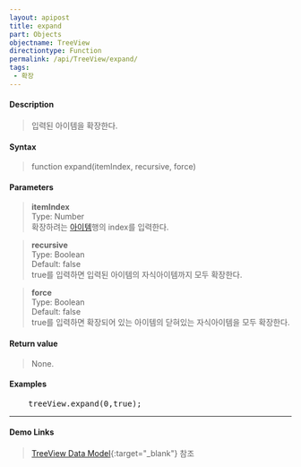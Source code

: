 ```yaml
---
layout: apipost
title: expand
part: Objects
objectname: TreeView
directiontype: Function
permalink: /api/TreeView/expand/
tags:
 - 확장
---
```



#### Description

> 입력된 아이템을 확장한다.

#### Syntax

> function expand(itemIndex, recursive, force)

#### Parameters

> **itemIndex**  
> Type: Number  
> 확장하려는 [아이템](/api/features/Grid%20Item/)행의 index를 입력한다.  

> **recursive**  
> Type: Boolean  
> Default: false  
> true를 입력하면 입력된 아이템의 자식아이템까지 모두 확장한다.  

> **force**  
> Type: Boolean  
> Default: false  
> true를 입력하면 확장되어 있는 아이템의 닫혀있는 자식아이템을 모두 확장한다.

#### Return value

> None.

#### Examples 

<pre class="prettyprint">
    treeView.expand(0,true);
</pre>

---

#### Demo Links

> [TreeView Data Model](http://demo.realgrid.net/Demo/TreeDataModel){:target="_blank"} 참조    
